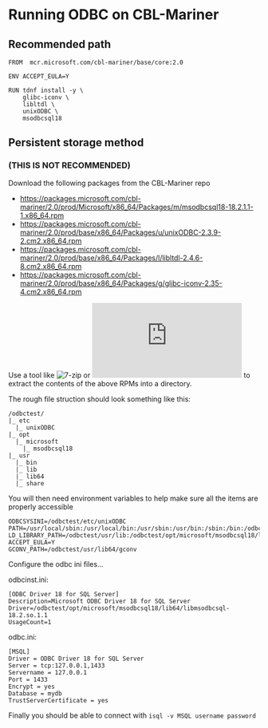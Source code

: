 # Running ODBC on CBL-Mariner

## Recommended path

```
FROM  mcr.microsoft.com/cbl-mariner/base/core:2.0

ENV ACCEPT_EULA=Y

RUN tdnf install -y \
    glibc-iconv \
    libltdl \   
    unixODBC \
    msodbcsql18 
```

## Persistent storage method
### (THIS IS NOT RECOMMENDED)
Download the following packages from the CBL-Mariner repo
* https://packages.microsoft.com/cbl-mariner/2.0/prod/Microsoft/x86_64/Packages/m/msodbcsql18-18.2.1.1-1.x86_64.rpm
* https://packages.microsoft.com/cbl-mariner/2.0/prod/base/x86_64/Packages/u/unixODBC-2.3.9-2.cm2.x86_64.rpm
* https://packages.microsoft.com/cbl-mariner/2.0/prod/base/x86_64/Packages/l/libltdl-2.4.6-8.cm2.x86_64.rpm
* https://packages.microsoft.com/cbl-mariner/2.0/prod/base/x86_64/Packages/g/glibc-iconv-2.35-4.cm2.x86_64.rpm

Use a tool like ![7-zip](https://www.7-zip.org/) or ![rpm2cpio](https://www.man7.org/linux/man-pages/man8/rpm2cpio.8.html) to extract the contents of the above RPMs into a directory.

The rough file struction should look something like this:
```
/odbctest/
|_ etc
  |_ unixODBC
|_ opt
  |_ microsoft
    |_ msodbcsql18
|_ usr
  |_ bin
  |_ lib
  |_ lib64
  |_ share
```

You will then need environment variables to help make sure all the items are properly accessible
```
ODBCSYSINI=/odbctest/etc/unixODBC
PATH=/usr/local/sbin:/usr/local/bin:/usr/sbin:/usr/bin:/sbin:/bin:/odbctest/usr/bin
LD_LIBRARY_PATH=/odbctest/usr/lib:/odbctest/opt/microsoft/msodbcsql18/lib64:/odbctest/usr/lib64
ACCEPT_EULA=Y
GCONV_PATH=/odbctest/usr/lib64/gconv
```

Configure the odbc ini files...

odbcinst.ini:
```
[ODBC Driver 18 for SQL Server]
Description=Microsoft ODBC Driver 18 for SQL Server
Driver=/odbctest/opt/microsoft/msodbcsql18/lib64/libmsodbcsql-18.2.so.1.1
UsageCount=1
```

odbc.ini:
```
[MSQL]
Driver = ODBC Driver 18 for SQL Server
Server = tcp:127.0.0.1,1433
Servername = 127.0.0.1
Port = 1433
Encrypt = yes
Database = mydb
TrustServerCertificate = yes
```

Finally you should be able to connect with `isql -v MSQL username password`
